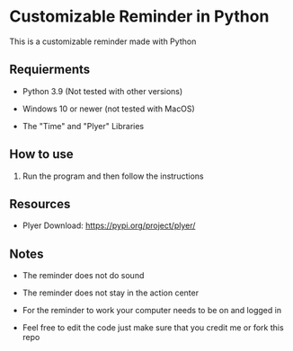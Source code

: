 # Customizable Reminder in Python

This is a customizable reminder made with Python

## Requierments

- Python 3.9 (Not tested with other versions)

- Windows 10 or newer (not tested with MacOS)

- The "Time" and "Plyer" Libraries



## How to use

1. Run the program and then follow the instructions



## Resources
- Plyer Download: https://pypi.org/project/plyer/



## Notes

- The reminder does not do sound

- The reminder does not stay in the action center

- For the reminder to work your computer needs to be on and logged in

- Feel free to edit the code just make sure that you credit me or fork this repo
